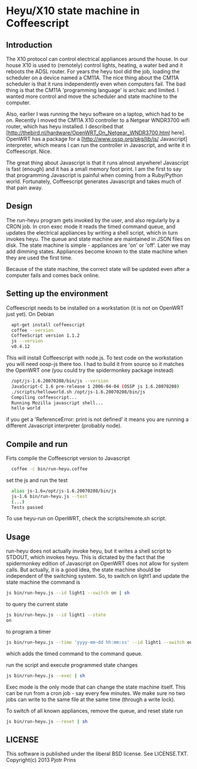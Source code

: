 # Heyu/X10 state machine in Coffeescript

## Introduction

The X10 protocol can control electrical appliances around the house.
In our house X10 is used to (remotely) control lights, heating, a
water bed and it reboots the ADSL router. For years the heyu tool did
the job, loading the scheduler on a device named a CM11A. The nice
thing about the CM11A scheduler is that it runs independently even
when computers fail. The bad thing is that the CM11A 'programming
language' is archaic and limited. I wanted more control and move the
scheduler and state machine to the computer.

Also, earlier I was running the heyu software on a laptop, which had
to be on. Recently I moved the CM11A X10 controller to a Netgear
WNDR3700 wifi router, which has heyu installed. I described that
[http://thebird.nl/hardware/OpenWRT_On_Netgear_WNDR3700.html here].
OpenWRT has a package for a [http://www.ossp.org/pkg/lib/js/
Javascript] interpreter, which means I can run the controller in
Javascript, and write it in Coffeescript. Nice.

The great thing about Javascript is that it runs almost anywhere!
Javascript is fast (enough) and it has a small memory foot print.  I
am the first to say that programming Javascript is painful when coming
from a Ruby/Python world. Fortunately, Coffeescript generates
Javascript and takes much of that pain away.

## Design

The run-heyu program gets invoked by the user, and also regularly by a
CRON job. In cron exec mode it reads the timed command queue, and
updates the electrical appliances by writing a shell script, which in
turn invokes heyu. The queue and state machine are maintained in JSON
files on disk. The state machine is simple - appliances are 'on' or
'off'. Later we may add dimming states. Appliances become known to the
state machine when they are used the first time.

Because of the state machine, the correct state will be updated even after a
computer fails and comes back online.

## Setting up the environment

Coffeescript needs to be installed on a workstation (it is not on
OpenWRT just yet). On Debian

```sh
  apt-get install coffeescript
  coffee --version
  CoffeeScript version 1.1.2
  js --version
  v0.4.12
```

This will install Coffeescript with node.js. To test code on the
workstation you will need oosp-js there too. I had to build it from
source so it matches the OpenWRT one (you could try the spidermonkey
package instead)

```sh
  /opt/js-1.6.20070208/bin/js --version
  JavaScript-C 1.6 pre-release 1 2006-04-04 (OSSP js 1.6.20070208)
  ./scripts/helloworld.sh /opt/js-1.6.20070208/bin/js
  Compiling coffeescript...
  Running Mozilla javascript shell...
  hello world
```

if you get a 'ReferenceError: print is not defined' it means you are
running a different Javascript interpreter (probably node).

## Compile and run

Firts compile the Coffeescript version to Javascript

```sh
  coffee -c bin/run-heyu.coffee
```

set the js and run the test

```sh
  alias js-1.6=/opt/js-1.6.20070208/bin/js
  js-1.6 bin/run-heyu.js --test
  (...)
  Tests passed
```

To use heyu-run on OpenWRT, check the scripts/remote.sh script.

## Usage

run-heyu does not actually invoke heyu, but it writes a shell script
to STDOUT, which invokes heyu. This is dictated by the fact that the
spidermonkey edition of Javascript on OpenWRT does not allow for
system calls. But actually, it is a good idea, the state machine should
be independent of the switching system. So, to switch on light1 and
update the state machine the command is

```sh
js bin/run-heyu.js --id light1 --switch on | sh
```

to query the current state

```sh
js bin/run-heyu.js --id light1 --state 
on
```

to program a timer 

```sh
js bin/run-heyu.js --time 'yyyy-mm-dd hh:mm:ss' --id light1 --switch on | sh
```

which adds the timed command to the command queue.

run the script and execute programmed state changes

```sh
js bin/run-heyu.js --exec | sh
```

Exec mode is the only mode that can change the state machine itself.
This can be run from a cron job - say every few minutes. We make sure
no two jobs can write to the same file at the same time (through
a write lock).

To switch of all known appliances, remove the queue, and reset state run

```sh
js bin/run-heyu.js --reset | sh
```


## LICENSE

This software is published under the liberal BSD license. See
LICENSE.TXT. Copyright(c) 2013 Pjotr Prins

